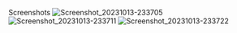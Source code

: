 Screenshots
![Screenshot_20231013-233705](https://github.com/Zihadul-Islam-Fahim/flutter_assignments_livetest/assets/82943440/8328d2da-c172-48ea-ad42-b4042cdce898)
![Screenshot_20231013-233711](https://github.com/Zihadul-Islam-Fahim/flutter_assignments_livetest/assets/82943440/9174b5cb-efb4-4e65-b57c-657907e77eab)
![Screenshot_20231013-233722](https://github.com/Zihadul-Islam-Fahim/flutter_assignments_livetest/assets/82943440/60343cfe-73d9-43e7-9628-0514d743a133)
